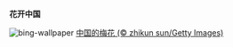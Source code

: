 
**花开中国**

![bing-wallpaper](https://www.bing.com/th?id=OHR.PlumBlossom_ZH-CN5888621119_1920x1080.jpg)
[中国的梅花 (© zhikun sun/Getty Images)](https://www.bing.com/search?q=%E4%B8%AD%E5%9B%BD%E7%9A%84%E6%A2%85%E8%8A%B1&amp;form=hpcapt&amp;mkt=zh-cn)
  